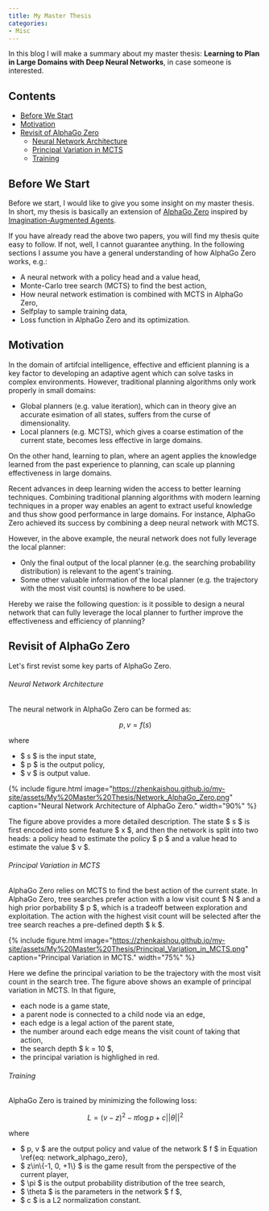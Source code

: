```yaml
---
title: My Master Thesis
categories: 
- Misc
---
```


In this blog I will make a summary about my master thesis: **Learning to Plan in Large Domains with Deep Neural Networks**, in case someone is interested.

<!-- more -->

## Contents
- [Before We Start](#before-we-start)
- [Motivation](#motivation)
- [Revisit of AlphaGo Zero](#revisit-of-alphago-zero)
  - [Neural Network Architecture](#neural-network-architecture)
  - [Principal Variation in MCTS](#principal-variation-in-mcts)
  - [Training](#training)

## Before We Start
Before we start, I would like to give you some insight on my master thesis. In short, my thesis is basically an extension of [AlphaGo Zero](https://arxiv.org/abs/1712.01815) inspired by [Imagination-Augmented Agents](https://arxiv.org/abs/1707.06203).

If you have already read the above two papers, you will find my thesis quite easy to follow. If not, well, I cannot guarantee anything. In the following sections I assume you have a general understanding of how AlphaGo Zero works, e.g.:
- A neural network with a policy head and a value head,
- Monte-Carlo tree search (MCTS) to find the best action,
- How neural network estimation is combined with MCTS in AlphaGo Zero,
- Selfplay to sample training data,
- Loss function in AlphaGo Zero and its optimization.

## Motivation
In the domain of artifcial intelligence, effective and efficient planning is a key factor to developing an adaptive agent which can solve tasks in complex environments. However, traditional planning algorithms only work properly in small domains:
- Global planners (e.g. value iteration), which can in theory give an accurate esimation of all states, suffers from the curse of dimensionality.
- Local planners (e.g. MCTS), which gives a coarse estimation of the current state, becomes less effective in large domains.

On the other hand, learning to plan, where an agent applies the knowledge learned from the past experience to planning, can scale up planning effectiveness in large domains.

Recent advances in deep learning widen the access to better learning techniques. Combining traditional planning algorithms with modern learning techniques in a proper way enables an agent to extract useful knowledge and thus show good performance in large domains. For instance, AlphaGo Zero achieved its success by combining a deep neural network with MCTS.

However, in the above example, the neural network does not fully leverage the local planner:
- Only the final output of the local planner (e.g. the searching probability distribution) is relevant to the agent's training.
- Some other valuable information of the local planner (e.g. the trajectory with the most visit counts) is nowhere to be used. 

Hereby we raise the following question: is it possible to design a neural network that can fully leverage the local planner to further improve the effectiveness and efficiency of planning?

## Revisit of AlphaGo Zero
Let's first revist some key parts of AlphaGo Zero.

###### Neural Network Architecture
The neural network in AlphaGo Zero can be formed as:

$$ p, v = f(s) \label{eq: network_alphago_zero} $$

where
- $ s $ is the input state,
- $ p $ is the output policy,
- $ v $ is output value.

{% include figure.html image="https://zhenkaishou.github.io/my-site/assets/My%20Master%20Thesis/Network_AlphaGo_Zero.png" caption="Neural Network Architecture of AlphaGo Zero." width="90%" %}

The figure above provides a more detailed description. The state $ s $ is first encoded into some feature $ x $, and then the network is split into two heads: a policy head to estimate the policy $ p $ and a value head to estimate the value $ v $.

###### Principal Variation in MCTS
AlphaGo Zero relies on MCTS to find the best action of the current state. In AlphaGo Zero, tree searches prefer action with a low visit count $ N $ and a high prior porbability $ p $, which is a tradeoff between exploration and exploitation. The action with the highest visit count will be selected after the tree search reaches a pre-defined depth $ k $. 

{% include figure.html image="https://zhenkaishou.github.io/my-site/assets/My%20Master%20Thesis/Principal_Variation_in_MCTS.png" caption="Principal Variation in MCTS." width="75%" %}

Here we define the principal variation to be the trajectory with the most visit count in the search tree. The figure above shows an example of principal variation in MCTS. In that figure, 
- each node is a game state,
- a parent node is connected to a child node via an edge,
- each edge is a legal action of the parent state, 
- the number around each edge means the visit count of taking that action,
- the search depth $ k = 10 $,
- the principal variation is highlighed in red.

###### Training
AlphaGo Zero is trained by minimizing the following loss:

$$ L = (v - z)^{2} - \pi\log{p} + c||\theta||^{2} $$

where
- $ p, v $ are the output policy and value of the network $ f $ in Equation \ref{eq: network_alphago_zero},
- $ z\in\\{-1, 0, +1\\} $ is the game result from the perspective of the current player,
- $ \pi $ is the output probability distribution of the tree search,
- $ \theta $ is the parameters in the network $ f $,
- $ c $ is a L2 normalization constant.
